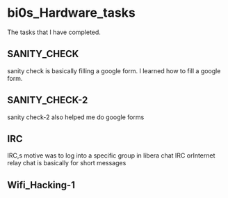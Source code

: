# bi0s_Hardware_tasks
The tasks that I have completed.

## SANITY_CHECK
sanity check is basically filling a google form.
I learned how to fill a google form.

## SANITY_CHECK-2
sanity check-2 also helped me do google forms

## IRC
IRC,s motive was to log into a specific group in libera chat
IRC orInternet relay chat is basically for short messages

## Wifi_Hacking-1






